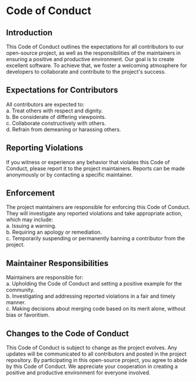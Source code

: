 # Code of Conduct

## Introduction
This Code of Conduct outlines the expectations for all contributors to our open-source project, as well as the responsibilities of the maintainers in ensuring a positive and productive environment. Our goal is to create excellent software. To achieve that, we foster a welcoming atmosphere for developers to collaborate and contribute to the project's success.

## Expectations for Contributors  
All contributors are expected to:  
a. Treat others with respect and dignity.  
b. Be considerate of differing viewpoints.  
c. Collaborate constructively with others.  
d. Refrain from demeaning or harassing others.  

## Reporting Violations
If you witness or experience any behavior that violates this Code of Conduct, please report it to the project maintainers. Reports can be made anonymously or by contacting a specific maintainer.  

## Enforcement
The project maintainers are responsible for enforcing this Code of Conduct. They will investigate any reported violations and take appropriate action, which may include:  
a. Issuing a warning.  
b. Requiring an apology or remediation.  
c. Temporarily suspending or permanently banning a contributor from the project.  

## Maintainer Responsibilities
Maintainers are responsible for:  
a. Upholding the Code of Conduct and setting a positive example for the community.  
b. Investigating and addressing reported violations in a fair and timely manner.  
c. Making decisions about merging code based on its merit alone, without bias or favoritism.  

## Changes to the Code of Conduct
This Code of Conduct is subject to change as the project evolves. Any updates will be communicated to all contributors and posted in the project repository.
By participating in this open-source project, you agree to abide by this Code of Conduct. We appreciate your cooperation in creating a positive and productive environment for everyone involved.
